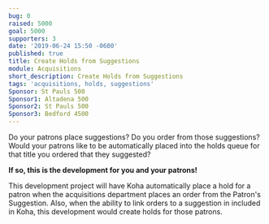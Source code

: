 ```yaml
---
bug: 0
raised: 5000
goal: 5000
supporters: 3
date: '2019-06-24 15:50 -0600'
published: true
title: Create Holds from Suggestions
module: Acquisitions
short_description: Create Holds from Suggestions
tags: 'acquisitions, holds, suggestions'
Sponsor: St Pauls 500
Sponsor1: Altadena 500
Sponsor2: St Pauls 500
Sponsor3: Bedford 4500
---
```




Do your patrons place suggestions?  Do you order from those suggestions?  Would your patrons like to be automatically placed into the holds queue for that title you ordered that they suggested?

**If so, this is the development for you and your patrons!**

This development project will have Koha automatically place a hold for a patron when the acquisitions department places an order from the Patron's Suggestion.  Also, when the ability to link orders to a suggestion in included in Koha, this development would create holds for those patrons.
